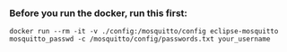 ### Before you run the docker, run this first: 

`docker run --rm -it -v ./config:/mosquitto/config eclipse-mosquitto mosquitto_passwd -c /mosquitto/config/passwords.txt your_username`